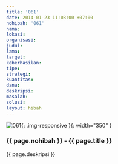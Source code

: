 ```yaml
---
title: '061'
date: 2014-01-23 11:08:00 +07:00
nohibah: '061'
nama:
lokasi:
organisasi:
judul:
lama:
target:
keberhasilan:
tipe:
strategi:
kuantitas:
dana:
deskripsi:
masalah:
solusi:
layout: hibah
---
```


![061](/static/img/hibahcms/061.png){: .img-responsive }{: width="350" }

### {{ page.nohibah }} - {{ page.title }}

{{ page.deskripsi }}
